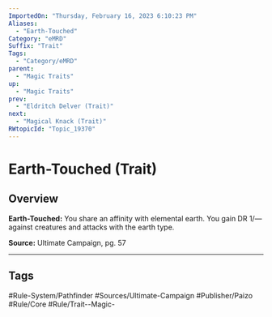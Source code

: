```yaml
---
ImportedOn: "Thursday, February 16, 2023 6:10:23 PM"
Aliases:
  - "Earth-Touched"
Category: "eMRD"
Suffix: "Trait"
Tags:
  - "Category/eMRD"
parent:
  - "Magic Traits"
up:
  - "Magic Traits"
prev:
  - "Eldritch Delver (Trait)"
next:
  - "Magical Knack (Trait)"
RWtopicId: "Topic_19370"
---
```

# Earth-Touched (Trait)
## Overview
**Earth-Touched:** You share an affinity with elemental earth. You gain DR 1/— against creatures and attacks with the earth type.

**Source:** Ultimate Campaign, pg. 57


---
## Tags
#Rule-System/Pathfinder #Sources/Ultimate-Campaign #Publisher/Paizo #Rule/Core #Rule/Trait--Magic-

